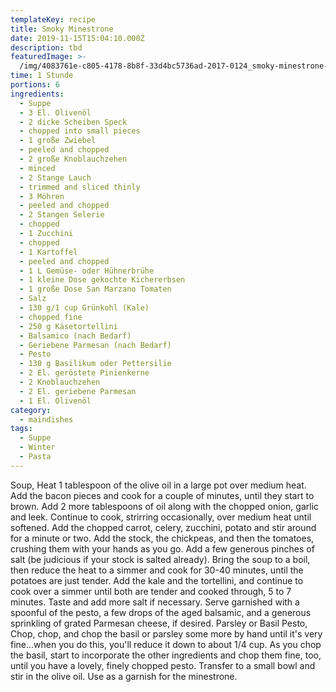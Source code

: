 ```yaml
---
templateKey: recipe
title: Smoky Minestrone
date: 2019-11-15T15:04:10.000Z
description: tbd
featuredImage: >-
  /img/4083761e-c805-4178-8b8f-33d4bc5736ad-2017-0124_smoky-minestrone-with-tortellini_james-ransom-267.jpg
time: 1 Stunde
portions: 6
ingredients:
  - Suppe
  - 3 El. Olivenöl
  - 2 dicke Scheiben Speck
  - chopped into small pieces
  - 1 große Zwiebel
  - peeled and chopped
  - 2 große Knoblauchzehen
  - minced
  - 2 Stange Lauch
  - trimmed and sliced thinly
  - 3 Möhren
  - peeled and chopped
  - 2 Stangen Selerie
  - chopped
  - 1 Zucchini
  - chopped
  - 1 Kartoffel
  - peeled and chopped
  - 1 L Gemüse- oder Hühnerbrühe
  - 1 kleine Dose gekochte Kichererbsen
  - 1 große Dose San Marzano Tomaten
  - Salz
  - 130 g/1 cup Grünkohl (Kale)
  - chopped fine
  - 250 g Käsetortellini
  - Balsamico (nach Bedarf)
  - Geriebene Parmesan (nach Bedarf)
  - Pesto
  - 130 g Basilikum oder Pettersilie
  - 2 El. geröstete Pinienkerne
  - 2 Knoblauchzehen
  - 2 El. geriebene Parmesan
  - 1 El. Olivenöl
category:
  - maindishes
tags:
  - Suppe
  - Winter
  - Pasta
---
```


Soup, Heat 1 tablespoon of the olive oil in a large pot over medium heat. Add the bacon pieces and cook for a couple of minutes, until they start to brown. Add 2 more tablespoons of oil along with the chopped onion, garlic and leek. Continue to cook, strirring occasionally, over medium heat until softened. Add the chopped carrot, celery, zucchini, potato and stir around for a minute or two. Add the stock, the chickpeas, and then the tomatoes, crushing them with your hands as you go. Add a few generous pinches of salt (be judicious if your stock is salted already). Bring the soup to a boil, then reduce the heat to a simmer and cook for 30-40 minutes, until the potatoes are just tender. Add the kale and the tortellini, and continue to cook over a simmer until both are tender and cooked through, 5 to 7 minutes. Taste and add more salt if necessary. Serve garnished with a spoonful of the pesto, a few drops of the aged balsamic, and a generous sprinkling of grated Parmesan cheese, if desired. Parsley or Basil Pesto, Chop, chop, and chop the basil or parsley some more by hand until it's very fine...when you do this, you'll reduce it down to about 1/4 cup. As you chop the basil, start to incorporate the other ingredients and chop them fine, too, until you have a lovely, finely chopped pesto. Transfer to a small bowl and stir in the olive oil. Use as a garnish for the minestrone.
